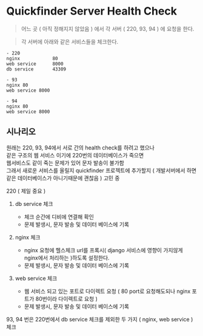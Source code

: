 
# Quickfinder Server Health Check

> 어느 곳 ( 아직 정해지지 않았음 ) 에서 각 서버 ( 220, 93, 94 ) 에 요청을 한다.

> 각 서버에 아래와 같은 서비스들을 체크한다.

```
- 220 
nginx            80
web service      8000
db service       43309

- 93
nginx 80
web service 8000

- 94
nginx 80
web service 8000
```

## 시나리오

원래는 220, 93, 94에서 서로 간의 health check를 하려고 했으나<br>
같은 구조의 웹 서비스 이기에 220번의 데이터베이스가 죽으면<br>
웹서비스도 같이 죽는 문제가 있어 문자 발송이 불가함<br>
그래서 새로운 서비스를 올릴지 quickfinder 프로젝트에 추가할지 ( 개발서버에서 하면 같은 데이터베이스가 아니기때문에 괜찮음 ) 고민 중

220 ( 제일 중요 )

1. db service 체크
    * 체크 순간에 디비에 연결해 확인 
    * 문제 발생시, 문자 발송 및 데이터 베이스에 기록
       
2. nginx 체크
    * nginx 요청에 헬스체크 url를 프록시( django 서비스에 영향이 가지않게 nginx에서 처리하는 )하도록 설정한다.
    * 문제 발생시, 문자 발송 및 데이터 베이스에 기록
    
3. web service 체크
    * 웹 서비스 되고 있는 포트로 다이렉트 요청 ( 80 port로 요청해도되나 nginx 포트가 80번이라 다이렉트로 요청 )
    * 문제 발생시, 문자 발송 및 데이터 베이스에 기록
    
93, 94 번은 220번에서 db service 체크를 제외한 두 가지 ( nginx, web service ) 체크
